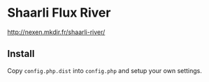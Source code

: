 Shaarli Flux River
======

http://nexen.mkdir.fr/shaarli-river/

## Install

Copy `config.php.dist` into `config.php` and setup your own settings.
